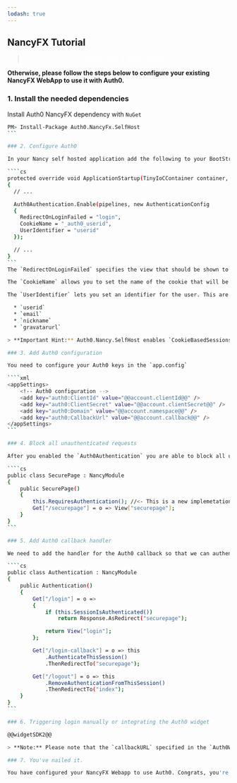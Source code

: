 ```yaml
---
lodash: true
---
```


## NancyFX Tutorial

<div class="package" style="text-align: center;">
  <blockquote>
    <a href="@@base_url@@/Auth0.NancyFx.SelfHost/master/create-package?path=sample&type=server@@account.clientParam@@" class="btn btn-lg btn-success btn-package" style="text-transform: uppercase; color: white">
      <span style="display: block">Download a Seed project</span>
    </a>
  </blockquote>
</div>

**Otherwise, please follow the steps below to configure your existing NancyFX WebApp to use it with Auth0.**

### 1. Install the needed dependencies

Install Auth0 NancyFX dependency with `NuGet`

````bash
PM> Install-Package Auth0.NancyFx.SelfHost
```

### 2. Configure Auth0

In your Nancy self hosted application add the following to your BootStrapper:

````cs
protected override void ApplicationStartup(TinyIoCContainer container, IPipelines pipelines)
{
  // ...

  Auth0Authentication.Enable(pipelines, new AuthenticationConfig
  {
    RedirectOnLoginFailed = "login",
    CookieName = "_auth0_userid",
    UserIdentifier = "userid"
  });

  // ...
}
```
The `RedirectOnLoginFailed` specifies the view that should be shown to an authenticated user when he tries to access a restricted view.

The `CookieName` allows you to set the name of the cookie that will be used to save the User information.

The `UserIdentifier` lets you set an identifier for the user. This are the fields that are available to use right now:

  * `userid`
  * `email`
  * `nickname`
  * `gravatarurl`

> **Important Hint:** Auth0.Nancy.SelfHost enables `CookieBasedSessions` setting in the background. If you use this setting in your app as well, you should switch it off.

### 3. Add Auth0 configuration

You need to configure your Auth0 keys in the `app.config`

````xml
<appSettings>
    <!-- Auth0 configuration -->
    <add key="auth0:ClientId" value="@@account.clientId@@" />
    <add key="auth0:ClientSecret" value="@@account.clientSecret@@" />
    <add key="auth0:Domain" value="@@account.namespace@@" />
    <add key="auth0:CallbackUrl" value="@@account.callback@@" />
</appSettings>
```

### 4. Block all unauthenticated requests

After you enabled the `Auth0Authentication` you are able to block all unauthenticated requests with the following code.

````cs
public class SecurePage : NancyModule
{
    public SecurePage()
    {
        this.RequiresAuthentication(); //<- This is a new implemetation of default extension
        Get["/securepage"] = o => View["securepage"];
    }
}
```

### 5. Add Auth0 callback handler

We need to add the handler for the Auth0 callback so that we can authenticate the user and get his information. We also need to add an endpoint to let users Login and Logout

````cs
public class Authentication : NancyModule
{
    public Authentication()
    {
        Get["/login"] = o =>
        {
            if (this.SessionIsAuthenticated())
                return Response.AsRedirect("securepage");

            return View["login"];
        };

        Get["/login-callback"] = o => this
            .AuthenticateThisSession()
            .ThenRedirectTo("securepage");

        Get["/logout"] = o => this
            .RemoveAuthenticationFromThisSession()
            .ThenRedirectTo("index");
    }
}
```

### 6. Triggering login manually or integrating the Auth0 widget

@@widgetSDK2@@

> **Note:** Please note that the `callbackURL` specified in the `Auth0Widget` constructor **must match** the one specified in the previous step

### 7. You've nailed it.

You have configured your NancyFX Webapp to use Auth0. Congrats, you're awesome!



